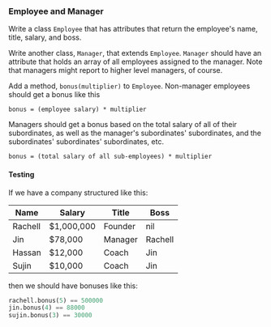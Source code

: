 ### Employee and Manager

Write a class `Employee` that has attributes that return the
employee's name, title, salary, and boss.

Write another class, `Manager`, that extends `Employee`. `Manager`
should have an attribute that holds an array of all employees assigned
to the manager. Note that managers might report to higher level
managers, of course.

Add a method, `bonus(multiplier)` to `Employee`. Non-manager employees
should get a bonus like this

    bonus = (employee salary) * multiplier

Managers should get a bonus based on the total salary of all of their
subordinates, as well as the manager's subordinates' subordinates, and
the subordinates' subordinates' subordinates, etc.

    bonus = (total salary of all sub-employees) * multiplier

#### Testing

If we have a company structured like this:

| Name    | Salary      | Title       | Boss    |
|-------- |------------ |------------ |-------- |
| Rachell | $1,000,000  | Founder     | nil     |
| Jin     | $78,000     | Manager     | Rachell |
| Hassan  | $12,000     | Coach       | Jin     |
| Sujin   | $10,000     | Coach       | Jin     |

then we should have bonuses like this:

```python
rachell.bonus(5) == 500000
jin.bonus(4) == 88000
sujin.bonus(3) == 30000
```
